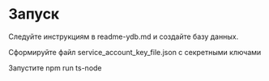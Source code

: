 # Запуск

Следуйте инструкциям в readme-ydb.md и создайте базу данных.

Сформируйте файл service_account_key_file.json c секретными ключами

Запустите npm run ts-node
